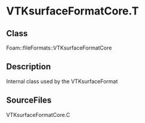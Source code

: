 # VTKsurfaceFormatCore.T 
## Class
Foam::fileFormats::VTKsurfaceFormatCore

## Description
Internal class used by the VTKsurfaceFormat

## SourceFiles
VTKsurfaceFormatCore.C

